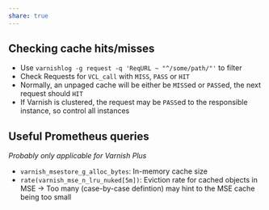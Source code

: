 ```yaml
---
share: true
---
```


## Checking cache hits/misses

* Use `varnishlog -g request -q 'ReqURL ~ "^/some/path/"'` to filter
* Check Requests for `VCL_call` with `MISS`, `PASS` or `HIT`
* Normally, an unpaged cache will be either be `MISS`ed or `PASS`ed, the next request should `HIT`
*  If Varnish is clustered, the request may be `PASS`ed to the responsible instance, so control all instances


## Useful Prometheus queries

*Probably only applicable for Varnish Plus*

* `varnish_msestore_g_alloc_bytes`: In-memory cache size
* `rate(varnish_mse_n_lru_nuked[5m])`:  Eviction rate for cached objects in MSE -> Too many (case-by-case defintion) may hint to the MSE cache being too small